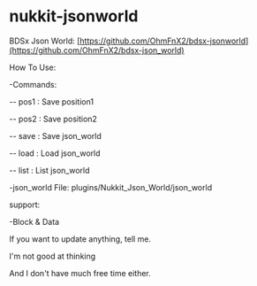 # nukkit-jsonworld

BDSx Json World: [https://github.com/OhmFnX2/bdsx-jsonworld](https://github.com/OhmFnX2/bdsx-json_world)

How To Use:

-Commands:

-- pos1 : Save position1

-- pos2 : Save position2

-- save : Save json_world

-- load : Load json_world

-- list : List json_world

  
-json_world File: plugins/Nukkit_Json_World/json_world

support:

-Block & Data

If you want to update anything, tell me.

I'm not good at thinking

And I don't have much free time either.
